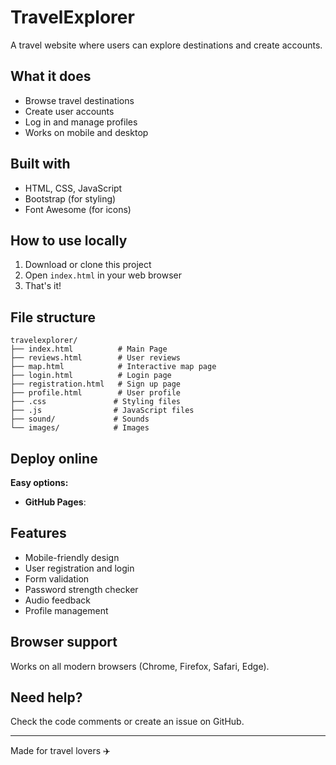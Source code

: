 # TravelExplorer 
A travel website where users can explore destinations and create accounts.

## What it does

- Browse travel destinations
- Create user accounts
- Log in and manage profiles
- Works on mobile and desktop

## Built with

- HTML, CSS, JavaScript
- Bootstrap (for styling)
- Font Awesome (for icons)

## How to use locally

1. Download or clone this project
2. Open `index.html` in your web browser
3. That's it!

## File structure

```
travelexplorer/
├── index.html          # Main Page
├── reviews.html        # User reviews
├── map.html            # Interactive map page
├── login.html          # Login page  
├── registration.html   # Sign up page
├── profile.html        # User profile
├── .css               # Styling files
├── .js                # JavaScript files
├── sound/             # Sounds
└── images/            # Images 
```

## Deploy online

**Easy options:**
- **GitHub Pages**:

## Features

- Mobile-friendly design
- User registration and login
- Form validation
- Password strength checker
- Audio feedback
- Profile management

## Browser support

Works on all modern browsers (Chrome, Firefox, Safari, Edge).

## Need help?

Check the code comments or create an issue on GitHub.

---

Made for travel lovers ✈️